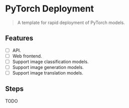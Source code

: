 # PyTorch Deployment
> A template for rapid deployment of PyTorch models.

## Features
+ [ ] API.
+ [ ] Web frontend.
+ [ ] Support image classification models.
+ [ ] Support image generation models.
+ [ ] Support image translation models.

## Steps
TODO
